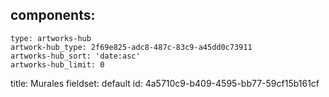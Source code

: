 components:
  -
    type: artworks-hub
    artwork-hub_type: 2f69e825-adc8-487c-83c9-a45dd0c73911
    artworks-hub_sort: 'date:asc'
    artworks-hub_limit: 0
title: Murales
fieldset: default
id: 4a5710c9-b409-4595-bb77-59cf15b161cf
